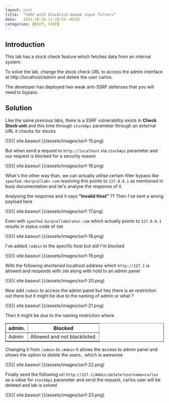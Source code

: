 ```yaml
---
layout: post
title:  "SSRF with blacklist-based input filters"
date:   2024-10-16 11:20:54 +0530
categories: [BSCP, SSRF]
---
```


## Introduction

This lab has a stock check feature which fetches data from an internal system.

To solve the lab, change the stock check URL to access the admin interface at http://localhost/admin and delete the user carlos.

The developer has deployed two weak anti-SSRF defenses that you will need to bypass. 

## Solution

Like the same previous labs, there is a SSRF vulnerability exists in **Check Stock unit** and this time through `stockApi` parameter through an external URL it checks for stocks 

![]({{ site.baseurl }}/assets/images/ssrf-15.png)

But when send a request to `http://localhost` via `stockApi` parameter and our request is blocked for a security reason 

![]({{ site.baseurl }}/assets/images/ssrf-16.png)

What's the other way than, we can actually utilise certain filter bypass like `spoofed.<burpcollab>.com` resolving this points to `127.0.0.1` as mentioned in burp documentation and let's analyse the response of it 

Analysing the response and it says **"Invalid Host"** ?? Then I've sent a wrong payload here 

![]({{ site.baseurl }}/assets/images/ssrf-17.png)

Even with `spoofed.burpcollaborator.com` which actually points to `127.0.0.1` results in status code of `500`

![]({{ site.baseurl }}/assets/images/ssrf-18.png)

I've added `/admin` to the specific host but still I'm blocked 

![]({{ site.baseurl }}/assets/images/ssrf-19.png)

With the following shortened localhost address which `http://127.1` is allowed and responds with `200` along with hold to an admin panel 

![]({{ site.baseurl }}/assets/images/ssrf-20.png)

Now add `/admin` to access the admin panel but hey there is an restriction out there but it might be due to the naming of admin or what ?

![]({{ site.baseurl }}/assets/images/ssrf-21.png)

Then it might be due to the naming restriction where 

<table border="1">
  <tr>
    <th>admin.</th>
    <th>Blocked</th>
  </tr>
  <tr>
    <td>Admin</td>
    <td>Allowed and not blacklisted.</td>
  </tr>
</table>

Changing it from `/admin` to `/Admin` it allows the access to admin panel and shows the option to delete the users.. which is awesome 

![]({{ site.baseurl }}/assets/images/ssrf-22.png)

Finally send the following url `http://127.1/Admin/delete?username=carlos` as a value for `stockApi` parameter and send the request, carlos user will be deleted and lab is solved 

![]({{ site.baseurl }}/assets/images/ssrf-23.png)